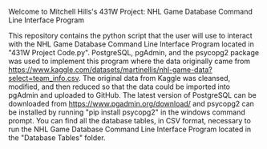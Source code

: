 Welcome to Mitchell Hills's 431W Project: NHL Game Database Command Line Interface Program

This repository contains the python script that the user will use to interact with the NHL Game Database Command Line Interface Program located in "431W Project Code.py". PostgreSQL, pgAdmin, and the psycopg2 package was used to implement this program where the data originally came from https://www.kaggle.com/datasets/martinellis/nhl-game-data?select=team_info.csv. The original data from Kaggle was cleansed, modified, and then reduced so that the data could be imported into pgAdmin and uploaded to GitHub. The latest version of PostgreSQL can be downloaded from https://www.pgadmin.org/download/ and psycopg2 can be installed by running "pip install psycopg2" in the windows command prompt. You can find all the database tables, in CSV format, necessary to run the NHL Game Database Command Line Interface Program located in the "Database Tables" folder.
